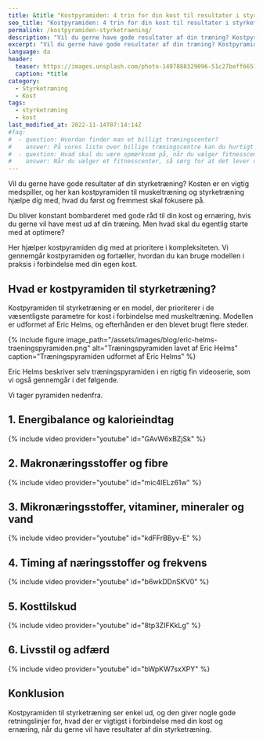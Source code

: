 ```yaml
---
title: &title "Kostpyramiden: 4 trin for din kost til resultater i styrketræning"
seo_title: "Kostpyramiden: 4 trin for din kost til resultater i styrketræning"
permalink: /kostpyramiden-styrketraening/
description: "Vil du gerne have gode resultater af din træning? Kostpyramiden til styrketræning kan guide dig til, hvad du skal fokusere på ved din ernæring, når du gerne vil maksimere dit træningsudbytte."
excerpt: "Vil du gerne have gode resultater af din træning? Kostpyramiden til styrketræning kan guide dig til, hvad du skal fokusere på ved din ernæring, når du gerne vil maksimere dit træningsudbytte."
language: da
header:
  teaser: https://images.unsplash.com/photo-1497888329096-51c27beff665?ixlib=rb-4.0.3&ixid=MnwxMjA3fDB8MHxwaG90by1wYWdlfHx8fGVufDB8fHx8&auto=format&fit=crop&h=300&w=400&q=10
  caption: *title
category:
  - Styrketræning
  - Kost
tags:
  - styrketræning
  - kost
last_modified_at: 2022-11-14T07:14:14Z
#faq:
#  - question: Hvordan finder man et billigt træningscenter?
#    answer: På vores liste over billige træningscentre kan du hurtigt danne dig et overblik over, hvilke fitnesscentre, der er de billigste i Danmark. Men husk at være opmærksom på, at de forskellige fitnesscentre og fitnesskæder leverer forskellige services.
#  - question: Hvad skal du være opmærksom på, når du vælger fitnesscenter?
#    answer: Når du vælger et fitnesscenter, så sørg for at det lever op til dine krav. Vil du gerne træne i maskiner, frie vægte eller måske følge holdtræning? Vil du gerne have omklædningsfaciliteter? Hvilket fællesskab vil du gerne opleve i fitensscenteret? Husk også at holde øje med de forskellige abonnementstyper.
---
```


Vil du gerne have gode resultater af din styrketræning? Kosten er en vigtig medspiller, og her kan kostpyramiden til muskeltræning og styrketræning hjælpe dig med, hvad du først og fremmest skal fokusere på.

Du bliver konstant bombarderet med gode råd til din kost og ernæring, hvis du gerne vil have mest ud af din træning. Men hvad skal du egentlig starte med at optimere?

Her hjælper kostpyramiden dig med at prioritere i kompleksiteten. Vi gennemgår kostpyramiden og fortæller, hvordan du kan bruge modellen i praksis i forbindelse med din egen kost.

## Hvad er kostpyramiden til styrketræning?

Kostpyramiden til styrketræning er en model, der prioriterer i de væsentligste parametre for kost i forbindelse med muskeltræning. Modellen er udformet af Eric Helms, og efterhånden er den blevet brugt flere steder.

{% include figure image_path="/assets/images/blog/eric-helms-traeningspyramiden.png" alt="Træningspyramiden lavet af Eric Helms" caption="Træningspyramiden udformet af Eric Helms" %}

Eric Helms beskriver selv træningspyramiden i en rigtig fin videoserie, som vi også gennemgår i det følgende.

Vi tager pyramiden nedenfra.

## 1. Energibalance og kalorieindtag

{% include video provider="youtube" id="GAvW6xBZjSk" %}

## 2. Makronæringsstoffer og fibre

{% include video provider="youtube" id="mic4IELz61w" %}

## 3. Mikronæringsstoffer, vitaminer, mineraler og vand

{% include video provider="youtube" id="kdFFrBByv-E" %}

## 4. Timing af næringsstoffer og frekvens

{% include video provider="youtube" id="b6wkDDnSKV0" %}

## 5. Kosttilskud

{% include video provider="youtube" id="8tp3ZIFKkLg" %}

## 6. Livsstil og adfærd

{% include video provider="youtube" id="bWpKW7sxXPY" %}

## Konklusion

Kostpyramiden til styrketræning ser enkel ud, og den giver nogle gode retningslinjer for, hvad der er vigtigst i forbindelse med din kost og ernæring, når du gerne vil have resultater af din styrketræning.
